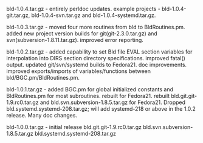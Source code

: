 
 bld-1.0.4.tar.gz - entirely perldoc updates.  example projects - bld-1.0.4-git.tar.gz, bld-1.0.4-svn.tar.gz
                    and bld-1.0.4-systemd.tar.gz.

 bld-1.0.3.tar.gz - moved four more routines from bld to BldRoutines.pm.  added new project version builds
                    for git(git-2.3.0.tar.gz) and svn(subversion-1.8.11.tar.gz).  improved error reporting.

 bld-1.0.2.tar.gz - added capability to set Bld file EVAL section variables for interpolation into DIRS section
                    directory specifications.  improved fatal() output. updated git/svn/systemd builds to
                    Fedora21.  doc improvements.  improved exports/imports of variables/functions between
                    bld/BGC.pm/BldRoutines.pm.

 bld-1.0.1.tar.gz - added BGC.pm for global initialized constants and BldRoutines.pm for most subroutines.
                    rebuilt for Fedora21.  rebuilt bld.git.git-1.9.rc0.tar.gz and bld.svn.subversion-1.8.5.tar.gz
                    for Fedora21.  Dropped bld.systemd.systemd-208.tar.gz; will add systemd-218 or above in
                    the 1.0.2 release.  Many doc changes.

 bld-1.0.0.tar.gz - initial release
     bld.git.git-1.9.rc0.tar.gz
     bld.svn.subversion-1.8.5.tar.gz
     bld.systemd.systemd-208.tar.gz

